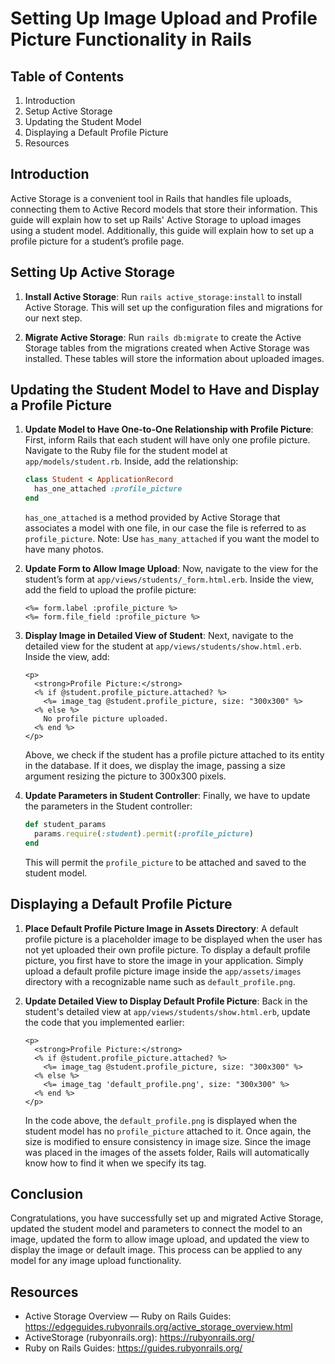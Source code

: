 # Setting Up Image Upload and Profile Picture Functionality in Rails

## Table of Contents
1. Introduction
2. Setup Active Storage
3. Updating the Student Model
4. Displaying a Default Profile Picture
5. Resources

## Introduction

Active Storage is a convenient tool in Rails that handles file uploads, connecting them to Active Record models that store their information. This guide will explain how to set up Rails' Active Storage to upload images using a student model. Additionally, this guide will explain how to set up a profile picture for a student’s profile page.

## Setting Up Active Storage

1. **Install Active Storage**: Run `rails active_storage:install` to install Active Storage. This will set up the configuration files and migrations for our next step.

2. **Migrate Active Storage**: Run `rails db:migrate` to create the Active Storage tables from the migrations created when Active Storage was installed. These tables will store the information about uploaded images.

## Updating the Student Model to Have and Display a Profile Picture

1. **Update Model to Have One-to-One Relationship with Profile Picture**: First, inform Rails that each student will have only one profile picture. Navigate to the Ruby file for the student model at `app/models/student.rb`. Inside, add the relationship:

    ```ruby
    class Student < ApplicationRecord
      has_one_attached :profile_picture
    end
    ```

    `has_one_attached` is a method provided by Active Storage that associates a model with one file, in our case the file is referred to as `profile_picture`.
    Note: Use `has_many_attached` if you want the model to have many photos.

2. **Update Form to Allow Image Upload**: Now, navigate to the view for the student’s form at `app/views/students/_form.html.erb`. Inside the view, add the field to upload the profile picture:

    ```erb
    <%= form.label :profile_picture %>
    <%= form.file_field :profile_picture %>
    ```

3. **Display Image in Detailed View of Student**: Next, navigate to the detailed view for the student at `app/views/students/show.html.erb`. Inside the view, add:

    ```erb
    <p>
      <strong>Profile Picture:</strong>
      <% if @student.profile_picture.attached? %>
        <%= image_tag @student.profile_picture, size: "300x300" %>
      <% else %>
        No profile picture uploaded.
      <% end %>
    </p>
    ```

    Above, we check if the student has a profile picture attached to its entity in the database. If it does, we display the image, passing a size argument resizing the picture to 300x300 pixels.

4. **Update Parameters in Student Controller**: Finally, we have to update the parameters in the Student controller:

    ```ruby
    def student_params
      params.require(:student).permit(:profile_picture)
    end
    ```

    This will permit the `profile_picture` to be attached and saved to the student model.

## Displaying a Default Profile Picture

1. **Place Default Profile Picture Image in Assets Directory**: A default profile picture is a placeholder image to be displayed when the user has not yet uploaded their own profile picture. To display a default profile picture, you first have to store the image in your application. Simply upload a default profile picture image inside the `app/assets/images` directory with a recognizable name such as `default_profile.png`.

2. **Update Detailed View to Display Default Profile Picture**: Back in the student's detailed view at `app/views/students/show.html.erb`, update the code that you implemented earlier:

    ```erb
    <p>
      <strong>Profile Picture:</strong>
      <% if @student.profile_picture.attached? %>
        <%= image_tag @student.profile_picture, size: "300x300" %>
      <% else %>
        <%= image_tag 'default_profile.png', size: "300x300" %>
      <% end %>
    </p>
    ```

    In the code above, the `default_profile.png` is displayed when the student model has no `profile_picture` attached to it. Once again, the size is modified to ensure consistency in image size. Since the image was placed in the images of the assets folder, Rails will automatically know how to find it when we specify its tag.

## Conclusion

Congratulations, you have successfully set up and migrated Active Storage, updated the student model and parameters to connect the model to an image, updated the form to allow image upload, and updated the view to display the image or default image. This process can be applied to any model for any image upload functionality.

## Resources

- Active Storage Overview — Ruby on Rails Guides: https://edgeguides.rubyonrails.org/active_storage_overview.html
- ActiveStorage (rubyonrails.org): https://rubyonrails.org/
- Ruby on Rails Guides: https://guides.rubyonrails.org/
